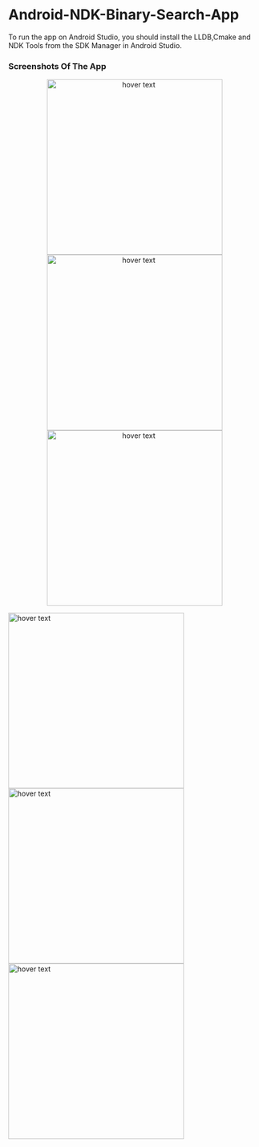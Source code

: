 # Android-NDK-Binary-Search-App
To run the app on Android Studio, you should install the LLDB,Cmake and NDK Tools from the SDK Manager in Android Studio.
### Screenshots Of The App
<p align="center">
  <img src="https://github.com/burhanelgun/Android-NDK-Binary-Search-App/blob/master/Screenshot_20190211-204447.jpg" width="350" title="hover text">
  </br>
    <img src="https://github.com/burhanelgun/Android-NDK-Binary-Search-App/blob/master/Screenshot_20190211-204457.jpg" width="350" title="hover text">
    </br>
    <img src="https://github.com/burhanelgun/Android-NDK-Binary-Search-App/blob/master/Screenshot_20190211-204617.jpg" width="350" title="hover text">
</p>


 <div class="row">
  <div class="column">
      <img src="https://github.com/burhanelgun/Android-NDK-Binary-Search-App/blob/master/Screenshot_20190211-204447.jpg" width="350" title="hover text">

  </div>
  <div class="column">
    <img src="https://github.com/burhanelgun/Android-NDK-Binary-Search-App/blob/master/Screenshot_20190211-204457.jpg" width="350" title="hover text">
  </div>
  <div class="column">
    <img src="https://github.com/burhanelgun/Android-NDK-Binary-Search-App/blob/master/Screenshot_20190211-204617.jpg" width="350" title="hover text">
  </div>
</div> 
